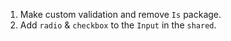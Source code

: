 1. Make custom validation and remove `Is` package.
2. Add `radio` & `checkbox` to the `Input` in the `shared`.
